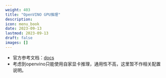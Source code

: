 ```yaml
---
weight: 403
title: "OpenVINO GPU推理"
description:
icon: menu_book
date: 2023-09-13
lastmod: 2023-09-13
draft: false
images: []
---
```


- 官方参考文档：[docs](https://docs.openvino.ai/latest/api/ie_python_api/_autosummary/openvino.runtime.Core.html?highlight=compile_model#openvino.runtime.Core.compile_model)
- 考虑到openvino只能使用自家显卡推理，通用性不高，这里暂不作相关配置说明。